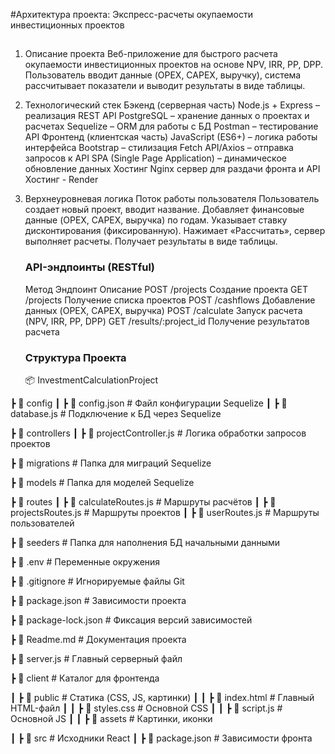 #Архитектура проекта: Экспресс-расчеты окупаемости инвестиционных проектов

##

1. Описание проекта
   Веб-приложение для быстрого расчета окупаемости инвестиционных проектов на основе NPV, IRR, PP, DPP. Пользователь вводит данные (OPEX, CAPEX, выручку), система рассчитывает показатели и выводит результаты в виде таблицы.

2. Технологический стек
   Бэкенд (серверная часть)
   Node.js + Express – реализация REST API
   PostgreSQL – хранение данных о проектах и расчетах
   Sequelize – ORM для работы с БД
   Postman – тестирование API
   Фронтенд (клиентская часть)
   JavaScript (ES6+) – логика работы интерфейса
   Bootstrap – стилизация
   Fetch API/Axios – отправка запросов к API
   SPA (Single Page Application) – динамическое обновление данных
   Хостинг
   Nginx сервер для раздачи фронта и API
   Хостинг - Render

3. Верхнеуровневая логика
   Поток работы пользователя
   Пользователь создает новый проект, вводит название.
   Добавляет финансовые данные (OPEX, CAPEX, выручка) по годам.
   Указывает ставку дисконтирования (фиксированную).
   Нажимает «Рассчитать», сервер выполняет расчеты.
   Получает результаты в виде таблицы.

   ### API-эндпоинты (RESTful)

   Метод Эндпоинт Описание
   POST /projects Создание проекта
   GET /projects Получение списка проектов
   POST /cashflows Добавление данных (OPEX, CAPEX, выручка)
   POST /calculate Запуск расчета (NPV, IRR, PP, DPP)
   GET /results/:project_id Получение результатов расчета

   ### Структура Проекта

   📦 InvestmentCalculationProject

┣ 📂 config
┃ ┣ 📜 config.json # Файл конфигурации Sequelize
┃ ┣ 📜 database.js # Подключение к БД через Sequelize

┣ 📂 controllers
┃ ┣ 📜 projectController.js # Логика обработки запросов проектов

┣ 📂 migrations # Папка для миграций Sequelize

┣ 📂 models # Папка для моделей Sequelize

┣ 📂 routes
┃ ┣ 📜 calculateRoutes.js # Маршруты расчётов
┃ ┣ 📜 projectsRoutes.js # Маршруты проектов
┃ ┣ 📜 userRoutes.js # Маршруты пользователей

┣ 📂 seeders # Папка для наполнения БД начальными данными

┣ 📜 .env # Переменные окружения

┣ 📜 .gitignore # Игнорируемые файлы Git

┣ 📜 package.json # Зависимости проекта

┣ 📜 package-lock.json # Фиксация версий зависимостей

┣ 📜 Readme.md # Документация проекта

┣ 📜 server.js # Главный серверный файл

┣ 📂 client # Каталог для фронтенда

┃ ┣ 📂 public # Статика (CSS, JS, картинки)
┃ ┃ ┣ 📜 index.html # Главный HTML-файл
┃ ┃ ┣ 📜 styles.css # Основной CSS
┃ ┃ ┣ 📜 script.js # Основной JS
┃ ┃ ┣ 📂 assets # Картинки, иконки

┃ ┣ 📂 src # Исходники React
┃ ┣ 📜 package.json # Зависимости фронта

